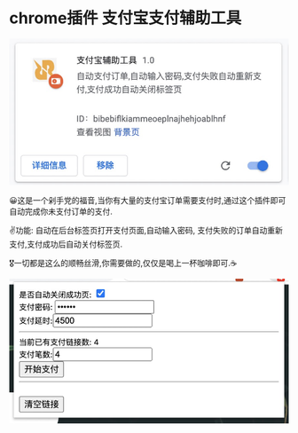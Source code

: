 # chrome插件 支付宝支付辅助工具


![](./preview.jpg)

😀这是一个剁手党的福音,当你有大量的支付宝订单需要支付时,通过这个插件即可自动完成你未支付订单的支付.

✌️功能: 自动在后台标签页打开支付页面,自动输入密码, 支付失败的订单自动重新支付,支付成功后自动关付标签页.

🎖️一切都是这么的顺畅丝滑,你需要做的,仅仅是喝上一杯咖啡即可.☕

![](./popup-preview.jpg)

